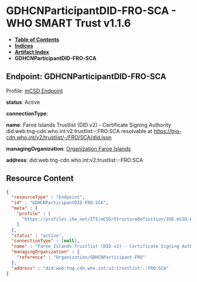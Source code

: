 # GDHCNParticipantDID-FRO-SCA - WHO SMART Trust v1.1.6

* [**Table of Contents**](toc.md)
* [**Indices**](indices.md)
* [**Artifact Index**](artifacts.md)
* **GDHCNParticipantDID-FRO-SCA**

## Endpoint: GDHCNParticipantDID-FRO-SCA

Profile: [mCSD Endpoint](https://profiles.ihe.net/ITI/mCSD/4.0.0/StructureDefinition-IHE.mCSD.Endpoint.html)

**status**: Active

**connectionType**: 

**name**: Faroe Islands Trustlist (DID v2) - Certificate Signing Authority did:web:tng-cdn.who.int:v2:trustlist:-:FRO:SCA resolvable at https://tng-cdn.who.int/v2/trustlist/-/FRO/SCA/did.json

**managingOrganization**: [Organization Faroe Islands](Organization-GDHCNParticipant-FRO.md)

**address**: did:web:tng-cdn.who.int:v2:trustlist:-:FRO:SCA



## Resource Content

```json
{
  "resourceType" : "Endpoint",
  "id" : "GDHCNParticipantDID-FRO-SCA",
  "meta" : {
    "profile" : [
      "https://profiles.ihe.net/ITI/mCSD/StructureDefinition/IHE.mCSD.Endpoint"
    ]
  },
  "status" : "active",
  "connectionType" : [null],
  "name" : "Faroe Islands Trustlist (DID v2) - Certificate Signing Authority\ndid:web:tng-cdn.who.int:v2:trustlist:-:FRO:SCA\nresolvable at https://tng-cdn.who.int/v2/trustlist/-/FRO/SCA/did.json",
  "managingOrganization" : {
    "reference" : "Organization/GDHCNParticipant-FRO"
  },
  "address" : "did:web:tng-cdn.who.int:v2:trustlist:-:FRO:SCA"
}

```
